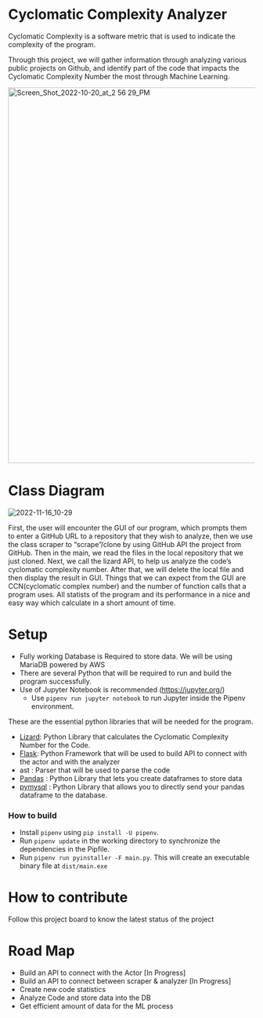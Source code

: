 # Cyclomatic Complexity Analyzer

Cyclomatic Complexity is a software metric that is used to indicate the complexity of the program.

Through this project, we will gather information through analyzing various public projects on Github,
and identify part of the code that impacts the Cyclomatic Complexity Number the most through Machine Learning.



<img width="766" alt="Screen_Shot_2022-10-20_at_2 56 29_PM" src="https://user-images.githubusercontent.com/97626684/197665715-34e22a16-06f4-40e3-81c0-12e7fc5a079b.png">

# Class Diagram
![2022-11-16_10-29](https://user-images.githubusercontent.com/42981577/204857172-298b1da0-f42e-4127-8110-960bf0712457.png)

  
  First, the user will encounter the GUI of our program, which prompts them to enter a GitHub URL to a repository that they wish to analyze, then we use the class scraper to “scrape”/clone by using GitHub API the project from GitHub. Then in the main, we read the files in the local repository that we just cloned. Next, we call the lizard API, to help us analyze the code’s cyclomatic complexity number. After that, we will delete the local file and then display the result in GUI. Things that we can expect from the GUI are CCN(cyclomatic complex number) and the number of function calls that a program uses. All statists of the program and its performance in a nice and easy way which calculate in a short amount of time.


# Setup

- Fully working Database is Required to store data. We will be using MariaDB powered by AWS
- There are several Python that will be required to run and build the program successfully.
- Use of Jupyter Notebook is recommended (https://jupyter.org/)
  - Use `pipenv run jupyter notebook` to run Jupyter inside the Pipenv environment.

These are the essential python libraries that will be needed for the program. 
- [Lizard](https://github.com/terryyin/lizard/): Python Library that calculates the Cyclomatic Complexity Number for the Code.
- [Flask](https://github.com/pallets/flask): Python Framework that will be used to build API to connect with the actor and with the analyzer
- ast : Parser that will be used to parse the code
- [Pandas](https://github.com/pandas-dev/pandas) : Python Library that lets you create dataframes to store data
- [pymysql](https://github.com/PyMySQL/PyMySQL) : Python Library that allows you to directly send your pandas dataframe to the database. 

### How to build
- Install `pipenv` using `pip install -U pipenv`.
- Run `pipenv update` in the working directory to synchronize the dependencies in the Pipfile.
- Run `pipenv run pyinstaller -F main.py`. This will create an executable binary file at `dist/main.exe`

# How to contribute
Follow this project board to know the latest status of the project

# Road Map
- Build an API to connect with the Actor [In Progress]
- Build an API to connect between scraper & analyzer [In Progress]
- Create new code statistics 
- Analyze Code and store data into the DB
- Get efficient amount of data for the ML process
